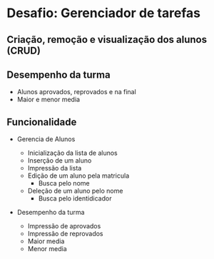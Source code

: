 # Desafio: Gerenciador de tarefas

## Criação, remoção e visualização dos alunos (CRUD)

## Desempenho da turma
  - Alunos aprovados, reprovados e na final
  - Maior e menor media

## Funcionalidade
  - Gerencia de Alunos
    - Inicialização da lista de alunos
    - Inserção de um aluno
    - Impressão da lista
    - Edição de um aluno pela matricula
      - Busca pelo nome
    - Deleção de um aluno pelo nome
      - Busca pelo identidicador
  
  - Desempenho da turma
    - Impressão de aprovados
    - Impressão de reprovados
    - Maior media 
    - Menor media